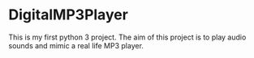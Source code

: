 # DigitalMP3Player
This is my first python 3 project. The aim of this project is to play audio sounds and mimic a real life MP3 player.
